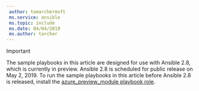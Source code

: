 ```yaml
---
 author: tomarchermsft
 ms.service: ansible
 ms.topic: include
 ms.date: 04/04/2019
 ms.author: tarcher
---
```


> [!Important]
> The sample playbooks in this article are designed for use with Ansible 2.8, which is currently in preview. Ansible 2.8 is scheduled for public release on May 2, 2019. To run the sample playbooks in this article before Ansible 2.8 is released, install the [azure_preview_module playbook role](https://galaxy.ansible.com/Azure/azure_preview_modules).

[//]: <> (Ansible 2.8 is required to run the sample playbooks in this article.)
[comment]: <> (This is a comment, it will not be included)
<!-- blahblah -->